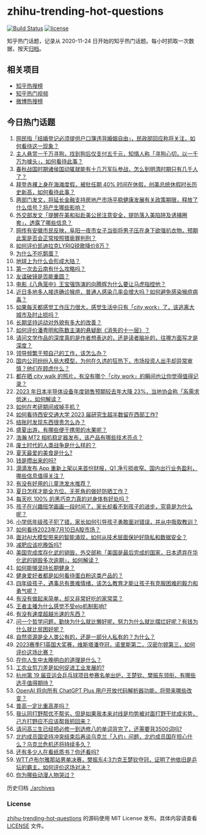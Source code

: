 # zhihu-trending-hot-questions

[![Build Status](https://github.com/justjavac/zhihu-trending-hot-questions/workflows/ci/badge.svg?branch=master)](https://github.com/justjavac/zhihu-trending-hot-questions/actions)
[![license](https://img.shields.io/github/license/justjavac/zhihu-trending-hot-questions)](https://github.com/justjavac/zhihu-trending-hot-questions/blob/master/LICENSE)

知乎热门话题，记录从 2020-11-24
日开始的知乎热门话题。每小时抓取一次数据，按天[归档](./archives)。

## 相关项目

- [知乎热搜榜](https://github.com/justjavac/zhihu-trending-top-search)
- [知乎热门视频](https://github.com/justjavac/zhihu-trending-hot-video)
- [微博热搜榜](https://github.com/justjavac/weibo-trending-hot-search)

## 今日热门话题

<!-- BEGIN -->
<!-- 最后更新时间 Tue Jul 11 2023 01:18:32 GMT+0800 (China Standard Time) -->

1. [网民指「结婚登记必须提供户口簿违背婚姻自由」，民政部回应称将关注，如何看待这一现象？](https://www.zhihu.com/question/611310583)
1. [主人悬赏一千万寻狗，找到狗后仅支付五千元，知情人称「寻狗心切，以一千万为噱头」，如何看待此事？](https://www.zhihu.com/question/611291798)
1. [春秋战国时期诸侯国动辄就能有十几万军队参战，怎么到明清时期只有几千人了？](https://www.zhihu.com/question/611197393)
1. [拜登赤裸上身在海滩度假，被批任期 40% 时间在休假，创美总统休假时长历史新高，如何看待此事？](https://www.zhihu.com/question/611322540)
1. [两部门发文，将延长金融支持房地产市场平稳健康发展有关政策期限，释放了什么信号？将产生哪些影响？](https://www.zhihu.com/question/611373099)
1. [外交部发文「提醒在美和拟赴美公民注意安全，提防落入美陷阱及诱捕圈套」，透露了哪些信息？](https://www.zhihu.com/question/611368351)
1. [网传有安徽市民反映，阜阳一夜市女子当街将男子压在身下欲强扒衣物，预期此案是否会正常按照猥亵罪判刑？](https://www.zhihu.com/question/611354606)
1. [如何评价凯迪拉克LYRIQ锐歌降价8万？](https://www.zhihu.com/question/611313842)
1. [为什么不吃鹅蛋？](https://www.zhihu.com/question/334887852)
1. [地球上为什么会形成大陆？](https://www.zhihu.com/question/610339168)
1. [第一次去云南有什么攻略吗？](https://www.zhihu.com/question/546572662)
1. [友谊破镜是否能重圆？](https://www.zhihu.com/question/609081734)
1. [电影《八角笼中》王宝强饰演的向腾辉为什么要让马虎指控他？](https://www.zhihu.com/question/609865617)
1. [近日多地多人接连确诊猴痘，普通人感染几率会增大吗？如何避免感染猴痘病毒？](https://www.zhihu.com/question/611035533)
1. [如果每天都感觉工作压力很大，感觉生活中只有「city work」了，该逃离大城市及时止损吗？](https://www.zhihu.com/question/611350258)
1. [长期坚持运动对外貌有多大的改善？](https://www.zhihu.com/question/585683617)
1. [如何评价潘粤明和陈数主演的悬疑剧《消失的十一层》？](https://www.zhihu.com/question/610669734)
1. [请问文学作品的深度真的是作者想表达的，还是读者脑补的，往哪方面写才是深度？](https://www.zhihu.com/question/610820505)
1. [领导频繁干预自己的工作，该怎么办？](https://www.zhihu.com/question/610490646)
1. [国内公司纷纷入局大模型，为何在久违的狂热下，市场投资人出手却异常审慎？他们在顾虑什么？](https://www.zhihu.com/question/611201218)
1. [都在晒 city walk 的照片，有没有哪个「city work」的瞬间也让你觉得值得记录？](https://www.zhihu.com/question/610473672)
1. [2023 年日本半导体设备年度销售预期较去年大降 23%，当地协会称「系需求低迷」，如何解读？](https://www.zhihu.com/question/611340778)
1. [如何在考研期间戒掉手机？](https://www.zhihu.com/question/458803547)
1. [如何看待西安交通大学 2023 届研究生超半数留在西部工作?](https://www.zhihu.com/question/610800309)
1. [结账时发现东西很贵怎么办？](https://www.zhihu.com/question/287356623)
1. [盛夏出游，有哪些便于携带的水果呢？](https://www.zhihu.com/question/606108231)
1. [浩瀚 MT2 相机稳定器发布，该产品有哪些技术亮点？](https://www.zhihu.com/question/603877527)
1. [废土时代的人类战争是什么样的？](https://www.zhihu.com/question/516825186)
1. [夏天最爱的美食是什么?](https://www.zhihu.com/question/609581574)
1. [钱是攒出来的吗?](https://www.zhihu.com/question/607979197)
1. [滴滴发布 App 重新上架以来首份财报，Q1 净亏损收窄、国内出行业务盈利，哪些信息值得关注？](https://www.zhihu.com/question/611281492)
1. [有没有好用的儿童洗发水推荐？](https://www.zhihu.com/question/375663345)
1. [夏日怎样才能全方位、无死角的做好防晒工作？](https://www.zhihu.com/question/609577745)
1. [每天吃 100% 的黑巧克力真的对身体有好处吗？](https://www.zhihu.com/question/536065533)
1. [孩子在兴趣班学画画一段时间了，家长却看不到孩子的进步，究竟是为什么呢？](https://www.zhihu.com/question/609312178)
1. [小学低年级孩子犯了错，家长如何引导孩子勇敢面对错误，并从中吸取教训？](https://www.zhihu.com/question/607556751)
1. [如何看待2023年7月10日A股市场？](https://www.zhihu.com/question/611286756)
1. [面对AI大模型带来的智能涌现，如何从技术层面保护好隐私和数据安全？](https://www.zhihu.com/question/611314964)
1. [减肥应该吃晚饭吗?](https://www.zhihu.com/question/609717183)
1. [美国完成库存化武的销毁，外交部称「美国是最后完成的国家，日本遗弃在华化武的销毁多次逾期」，如何解读？](https://www.zhihu.com/question/611347132)
1. [如何能够坚持长期健身？](https://www.zhihu.com/question/608157144)
1. [健身爱好者都是如何看待蛋白粉这类产品的？](https://www.zhihu.com/question/610538692)
1. [四年级孩子，遇事总有畏难情绪，该怎么教育才能让孩子有克服困难的毅力和勇气呢？](https://www.zhihu.com/question/610415109)
1. [有没有做起来简单，却又非常好吃的家常菜？](https://www.zhihu.com/question/608585302)
1. [王者主播为什么感觉不受elo机制影响?](https://www.zhihu.com/question/604482083)
1. [有没有速度超越光速的东西？](https://www.zhihu.com/question/603923150)
1. [问一个哲学问题，勤快为什么就比懒好呢，努力为什么就比摆烂好呢？有钱为什么就比贫困好呢？](https://www.zhihu.com/question/606491841)
1. [自然资源是全人类公有的，还是一部分人私有的？为什么？](https://www.zhihu.com/question/588869324)
1. [2023赛季F1英国大奖赛，维斯塔潘夺冠，诺里斯第二，汉密尔顿第三，如何评价这场比赛？](https://www.zhihu.com/question/611238148)
1. [在你人生中太晚明白的道理是什么？](https://www.zhihu.com/question/607506219)
1. [工农业剪刀差是如何促进工业发展的?](https://www.zhihu.com/question/557559100)
1. [杭州第 19 届亚运会乒乓球项目参赛名单出炉，王楚钦、樊振东领衔，有哪些选手值得期待？](https://www.zhihu.com/question/611305090)
1. [OpenAI 将向所有 ChatGPT Plus 用户开放代码解析器功能，将带来哪些改变？](https://www.zhihu.com/question/611024514)
1. [普高一定比重高差吗？](https://www.zhihu.com/question/608330038)
1. [我认同打野帮优不帮劣，但是如果我本来对线是均势被对面打野干扰成劣势，己方打野应不应该帮我抓回来？](https://www.zhihu.com/question/610790132)
1. [请问高三生已经把必修一到选修八的单词背完了，还需要背3500词吗?](https://www.zhihu.com/question/600066807)
1. [北约成员国坚持冲突结束后再谈乌克兰「入约」问题，北约成员国在担心什么？乌克兰危机还将持续多久？](https://www.zhihu.com/question/611285742)
1. [还有多少人在看纸质书？你还看吗?](https://www.zhihu.com/question/608434108)
1. [WTT卢布尔雅那站男单决赛，樊振东4:3力克王楚钦夺冠，证明了他依旧是乒坛的霸主，如何评价这场对决？](https://www.zhihu.com/question/611262204)
1. [你为哪些动漫人物哭过？](https://www.zhihu.com/question/605322477)

<!-- END -->

历史归档 [./archives](./archives)

### License

[zhihu-trending-hot-questions](https://github.com/justjavac/zhihu-trending-hot-questions)
的源码使用 MIT License 发布。具体内容请查看 [LICENSE](./LICENSE) 文件。
